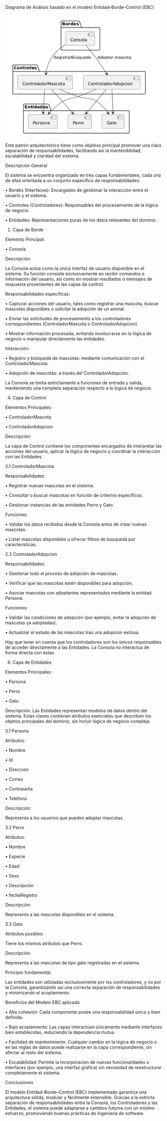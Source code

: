 Diagrama de Análisis basado en el modelo Entidad–Borde–Control (EBC)


![Diagrama analisis](../diagramas/Diagrama-EBC.png)

Este patrón arquitectónico tiene como objetivo principal promover una clara separación de responsabilidades, facilitando así la mantenibilidad, escalabilidad y claridad del sistema.

Descripción General

El sistema se encuentra organizado en tres capas fundamentales, cada una de ellas orientada a un conjunto específico de responsabilidades:

•	Bordes (Interfaces): Encargados de gestionar la interacción entre el usuario y el sistema.

•	Controles (Controladores): Responsables del procesamiento de la lógica de negocio.

•	Entidades: Representaciones puras de los datos relevantes del dominio.

1. Capa de Borde

Elemento Principal:

•	Consola

Descripción:

La Consola actúa como la única interfaz de usuario disponible en el sistema. Su función consiste exclusivamente en recibir comandos e información del usuario, así como en mostrar resultados o mensajes de respuesta provenientes de las capas de control.

Responsabilidades específicas:

•	Capturar acciones del usuario, tales como registrar una mascota, buscar mascotas disponibles o solicitar la adopción de un animal.

•	Enviar las solicitudes de procesamiento a los controladores correspondientes (ControladorMascota o ControladorAdopcion).

•	Mostrar información procesada, evitando involucrarse en la lógica de negocio o manipular directamente las entidades.

Interacción:

•	Registro y búsqueda de mascotas: mediante comunicación con el ControladorMascota.

•	Adopción de mascotas: a través del ControladorAdopcion.

La Consola se limita estrictamente a funciones de entrada y salida, manteniendo una completa separación respecto a la lógica de negocio.

4. Capa de Control

Elementos Principales:

•	ControladorMascota

•	ControladorAdopcion

Descripción:

La capa de Control contiene los componentes encargados de interpretar las acciones del usuario, aplicar la lógica de negocio y coordinar la interacción con las Entidades.

2.1 ControladorMascota

Responsabilidades:

•	Registrar nuevas mascotas en el sistema.

•	Consultar o buscar mascotas en función de criterios específicos.

•	Gestionar instancias de las entidades Perro y Gato.

Funciones:

•	Validar los datos recibidos desde la Consola antes de crear nuevas mascotas.

•	Listar mascotas disponibles u ofrecer filtros de búsqueda por características.

2.2 ControladorAdopcion

Responsabilidades:

•	Gestionar todo el proceso de adopción de mascotas.

•	Verificar que las mascotas estén disponibles para adopción.

•	Asociar mascotas con adoptantes representados mediante la entidad Persona.

Funciones:

•	Validar las condiciones de adopción (por ejemplo, evitar la adopción de mascotas ya adoptadas).

•	Actualizar el estado de las mascotas tras una adopción exitosa.

Hay que tener en cuenta que los controladores son los únicos responsables de acceder directamente a las Entidades. La Consola no interactúa de forma directa con estas.

6. Capa de Entidades

Elementos Principales:

•	Persona

•	Perro

•	Gato

Descripción:
Las Entidades representan modelos de datos dentro del sistema. Estas clases contienen atributos esenciales que describen los objetos principales del dominio, sin incluir lógica de negocio compleja.

3.1 Persona

Atributos:

•	Nombre

•	Id

•	Dirección

•	Correo

•	 Contraseña

•	Teléfono

Descripción:

Representa a los usuarios que pueden adoptar mascotas.

3.2 Perro

Atributos:

•	Nombre

•	Especie

•	Edad

•	Sexo

•	Descripción

•	fechaRegistro

Descripción:

Representa a las mascotas disponibles en el sistema.

3.3 Gato

Atributos posibles:

Tiene los mismos atributos que Perro.

Descripción:

Representa a las mascotas de tipo gato registradas en el sistema.

Principio fundamental:

Las entidades son utilizadas exclusivamente por los controladores, y no por la Consola, garantizando así una correcta separación de responsabilidades y minimizando el acoplamiento.

Beneficios del Modelo EBC aplicado

•	Alta cohesión: Cada componente posee una responsabilidad única y bien definida.

•	Bajo acoplamiento: Las capas interactúan únicamente mediante interfaces bien establecidas, reduciendo la dependencia mutua.

•	Facilidad de mantenimiento: Cualquier cambio en la lógica de negocio o en las reglas de datos puede realizarse en la capa correspondiente, sin afectar al resto del sistema.

•	Escalabilidad: Permite la incorporación de nuevas funcionalidades o interfaces (por ejemplo, una interfaz gráfica) sin necesidad de reestructurar completamente el sistema.

Conclusiones

El modelo Entidad–Borde–Control (EBC) implementado garantiza una arquitectura sólida, modular y fácilmente extensible. Gracias a la estricta separación de responsabilidades entre la Consola, los Controladores y las Entidades, el sistema puede adaptarse a cambios futuros con un mínimo esfuerzo, promoviendo buenas prácticas de ingeniería de software.
